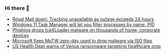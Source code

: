 ### Hi there 👋

<!--START_SECTION:feed-->
* [Royal Mail down: Tracking unavailable as outage exceeds 24 hours](https://www.bleepingcomputer.com/news/security/royal-mail-down-tracking-unavailable-as-outage-exceeds-24-hours/)
* [Windows 11 Task Manager will let you filter processes by name, PID](https://www.bleepingcomputer.com/news/microsoft/windows-11-task-manager-will-let-you-filter-processes-by-name-pid/)
* [Phishing drops IceXLoader malware on thousands of home, corporate devices](https://www.bleepingcomputer.com/news/security/phishing-drops-icexloader-malware-on-thousands-of-home-corporate-devices/)
* [Microsoft fixes MoTW zero-day used to drop malware via ISO files](https://www.bleepingcomputer.com/news/microsoft/microsoft-fixes-motw-zero-day-used-to-drop-malware-via-iso-files/)
* [US Health Dept warns of Venus ransomware targeting healthcare orgs](https://www.bleepingcomputer.com/news/security/us-health-dept-warns-of-venus-ransomware-targeting-healthcare-orgs/)
<!--END_SECTION:feed-->

<!--
**frankenk/frankenk** is a ✨ _special_ ✨ repository because its `README.md` (this file) appears on your GitHub profile.

Here are some ideas to get you started:

- 🔭 I’m currently working on ...
- 🌱 I’m currently learning ...
- 👯 I’m looking to collaborate on ...
- 🤔 I’m looking for help with ...
- 💬 Ask me about ...
- 📫 How to reach me: ...
- 😄 Pronouns: ...
- ⚡ Fun fact: ...
-->



